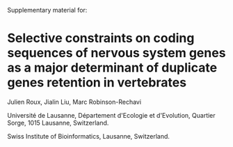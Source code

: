 Supplementary material for:
# Selective constraints on coding sequences of nervous system genes as a major determinant of duplicate genes retention in vertebrates
Julien Roux, Jialin Liu, Marc Robinson-Rechavi

Université de Lausanne, Département d'Ecologie et d'Evolution, Quartier Sorge, 1015 Lausanne, Switzerland.

Swiss Institute of Bioinformatics, Lausanne, Switzerland.
